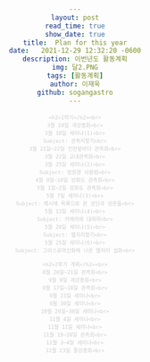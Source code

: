 ```yaml
---
layout: post
read_time: true
show_date: true
title:  Plan for this year
date:   2021-12-29 12:32:20 -0600
description: 이번년도 활동계획
img: 달2.PNG
tags: [활동계획]
author: 이재욱
github: sogangastro
---
```

<div id="Milestone" class="w3-container activities w3-padding-48 w3-card">
  <body style="text-align: center">
  <span style="font: 0.77em serif; color:#CBCCCD"> 
    
    <h2>1학기</h2><br>
    3월 10일 개강총회<br>
    3월 18일 세미나(1)<br>
    Subject: 관측지찾기<br>
    3월 21일~22일 인천앞바다 관측회<br>
    3월 22일 교내관측회<br>
    3월 25일 세미나(2)<br>
    Subject: 망원경 사용법<br>
    4월 9일~10일 강화도 관측회<br>
    5월 1일~2일 강화도 관측회<br>
    5월 7일 세미나(3)<br>
    Subject: 메시에 목록으로 본 성단과 성운들<br>
    5월 13일 세미나(4)<br>
    Subject: 카메라에 대하여<br>
    5월 20일 세미나(5)<br>
    Subject: 별자리찾기<br>
    5월 25일 세미나(6)<br>
    Subject: 그리스로마신화에 나온 별자리 설화<br>

    <h2>2학기 계획</h2><br>
    8월 20일~21일 관측회<br>
    9월 9일 개강총회<br>
    9월 17일~18일 관측회<br>
    9월 23일 세미나<br>
    9월 30일 세미나<br>
    10월 29일~30일 세미나<br>
    11월 4일 세미나<br>
    11월 11일 세미나<br>
    11월 19~20일 관측회<br>
    12월 3~4일 세미나<br>
    12월 23일 종강총회<br>
  


</div>
